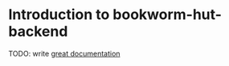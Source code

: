 # Introduction to bookworm-hut-backend

TODO: write [great documentation](http://jacobian.org/writing/what-to-write/)
